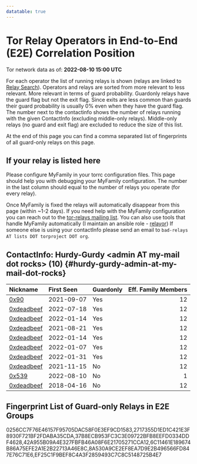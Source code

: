 ```yaml
---
datatable: true
---
```



# Tor Relay Operators in End-to-End (E2E) Correlation Position

Tor network data as of: **2022-08-10 15:00 UTC**

For each operator the list of running relays is shown (relays are linked to [Relay Search](https://metrics.torproject.org/rs.html)).
Operators and relays are sorted from more relevant to less relevant. More relevant in terms of guard probability.
Guardonly relays have the guard flag but not the exit flag.
Since exits are less common than guards their guard probability is usually 0% even when they have the guard flag.
The number next to the contactinfo shows the number of relays running with the given ContactInfo (excluding middle-only relays).
Middle-only relays (no guard and exit flag) are excluded to reduce the size of this list.

At the end of this page you can find a comma separated list of fingerprints of all guard-only relays on this page.

## If your relay is listed here
Please configure MyFamily in your torrc configuration files.
This page should help you with debugging your MyFamily configuration. The number in the last column should equal to the number of
relays you operate (for every relay).

Once MyFamily is fixed the relays will automatically disappear from this page (within ~1-2 days).
If you need help with the MyFamily configuration you can reach out to the
[tor-relays mailing list](https://lists.torproject.org/cgi-bin/mailman/listinfo/tor-relays).
You can also use tools that handle MyFamily automatically (I maintain an ansible role - 
[relayor](https://medium.com/@nusenu/deploying-tor-relays-with-ansible-6612593fa34d))
If someone else is using your contactInfo please send an email to ```bad-relays AT lists DOT torproject DOT org```.


## ContactInfo: Hurdy-Gurdy &lt;admin AT my-mail dot rocks&gt; (10) {#hurdy-gurdy-admin-at-my-mail-dot-rocks}

| Nickname                                                                                              | First Seen   | Guardonly   |   Eff. Family Members |
|:------------------------------------------------------------------------------------------------------|:-------------|:------------|----------------------:|
| [0x90](https://metrics.torproject.org/rs.html#details/EF25C1F9BEF8C4A3F2859493C7C8C5148725B4E7)       | 2021-09-07   | Yes         |                    12 |
| [0xdeadbeef](https://metrics.torproject.org/rs.html#details/2717355D1ED1C421E3F8930F721BF2FDABA35CDA) | 2022-07-18   | Yes         |                    12 |
| [0xdeadbeef](https://metrics.torproject.org/rs.html#details/6C11461E189674B86A75EFE2A1E2B22713A46E8C) | 2022-01-14   | Yes         |                    12 |
| [0xdeadbeef](https://metrics.torproject.org/rs.html#details/42A955B09A4E327FBFB46A08F6E21705271CCA12) | 2021-08-21   | Yes         |                    12 |
| [0xdeadbeef](https://metrics.torproject.org/rs.html#details/37B8ECB953FC3C3E09722BFB8EEFD0334DDF4628) | 2022-01-14   | Yes         |                    12 |
| [0xdeadbeef](https://metrics.torproject.org/rs.html#details/8A530A9CE2EF8EA7D9E2B496566FD847E76C71E6) | 2022-01-07   | Yes         |                    12 |
| [0xdeadbeef](https://metrics.torproject.org/rs.html#details/0256CC7F76E46157F95705DAC58F0E3EF9CD1583) | 2022-01-31   | Yes         |                    12 |
| [0xdeadbeef](https://metrics.torproject.org/rs.html#details/233830F0A052F3845789607D1EC15457CF15F9AE) | 2021-11-15   | No          |                    12 |
| [0x539](https://metrics.torproject.org/rs.html#details/53A997230640C04C998A1DE3F5D3CD303C4481B0)      | 2022-08-10   | No          |                     1 |
| [0xdeadbeef](https://metrics.torproject.org/rs.html#details/D1B853ED27E4DFDCA3A54D3F2E269C4D94677F66) | 2018-04-16   | No          |                    12 |


## Fingerprint List of Guard-only Relays in E2E Groups

0256CC7F76E46157F95705DAC58F0E3EF9CD1583,2717355D1ED1C421E3F8930F721BF2FDABA35CDA,37B8ECB953FC3C3E09722BFB8EEFD0334DDF4628,42A955B09A4E327FBFB46A08F6E21705271CCA12,6C11461E189674B86A75EFE2A1E2B22713A46E8C,8A530A9CE2EF8EA7D9E2B496566FD847E76C71E6,EF25C1F9BEF8C4A3F2859493C7C8C5148725B4E7